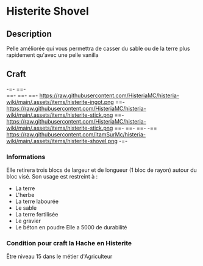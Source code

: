 # Histerite Shovel

## Description
Pelle améliorée qui vous permettra de casser du sable ou de la terre plus rapidement qu'avec une pelle vanilla

## Craft
-=-
 ==-  
 ==- 
 ==- 
 ==- https://raw.githubusercontent.com/HisteriaMC/histeria-wiki/main/.assets/items/histerite-ingot.png
 ==- https://raw.githubusercontent.com/HisteriaMC/histeria-wiki/main/.assets/items/histerite-stick.png
 ==- https://raw.githubusercontent.com/HisteriaMC/histeria-wiki/main/.assets/items/histerite-stick.png
 ==- 
 ==- 
 ==- 
 -== https://raw.githubusercontent.com/ItamSurMc/histeria-wiki/main/.assets/items/histerite-shovel.png
-=-

### Informations
Elle retirera trois blocs de largeur et de longueur (1 bloc de rayon) autour du bloc visé.
Son usage est restreint à :
+ La terre
+ L'herbe
+ La terre labourée
+ Le sable
+ La terre fertilisée
+ Le gravier
+ Le béton en poudre
Elle a 5000 de durabilité

### Condition pour craft la Hache en Histerite
Être niveau 15 dans le métier d'Agriculteur
